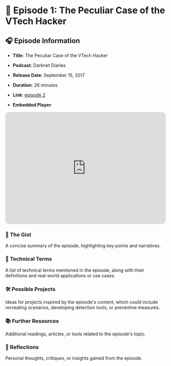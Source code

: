 # 📝 Episode 1: The Peculiar Case of the VTech Hacker

## 🎧 Episode Information

- **Title**: The Peculiar Case of the VTech Hacker

- **Podcast**: Darknet Diaries

- **Release Date**: September 15, 2017
- **Duration**: 26 minutes
- **Link**: [episode 2](https://darknetdiaries.com/episode/2/)
- **Embedded Player**:
<iframe style="border-radius:12px" src="https://open.spotify.com/embed/episode/4zY9kdW6lIEpe1xITgc7Kr?utm_source=generator" width="100%" height="352" frameBorder="0" allowfullscreen="" allow="autoplay; clipboard-write; encrypted-media; fullscreen; picture-in-picture" loading="lazy"></iframe>

### 📝 The Gist

A concise summary of the episode, highlighting key points and narratives.

### 🧠 Technical Terms

A list of technical terms mentioned in the episode, along with their definitions and real-world applications or use cases.

### 🛠️ Possible Projects

Ideas for projects inspired by the episode's content, which could include recreating scenarios, developing detection tools, or preventive measures.

### 📚 Further Resources

Additional readings, articles, or tools related to the episode's topic.

### 💭 Reflections

Personal thoughts, critiques, or insights gained from the episode.
